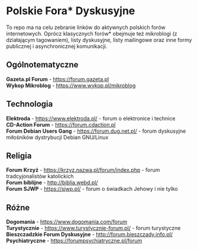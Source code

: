 # Polskie Fora* Dyskusyjne

To repo ma na celu zebranie linków do aktywnych polskich forów internetowych. Oprócz klasycznych forów* obejmuje też mikroblogi (z działającym tagowaniem), listy dyskusyjne, listy mailingowe oraz inne formy publicznej i asynchronicznej komunikacji.

## Ogólnotematyczne
**Gazeta.pl Forum** - https://forum.gazeta.pl  
**Wykop Mikroblog** - https://www.wykop.pl/mikroblog  

## Technologia
**Elektroda** - https://www.elektroda.pl/ - forum o elektronice i technice  
**CD-Action Forum** - https://forum.cdaction.pl  
**Forum Debian Users Gang** - https://forum.dug.net.pl/ - forum dyskusyjne miłośników dystrybucji Debian GNU/Linux  

## Religia
**Forum Krzyż** - https://krzyz.nazwa.pl/forum/index.php - forum tradcyjonalistów katolickich  
**Forum biblijne** - http://biblia.webd.pl/  
**Forum SJWP** - https://sjwp.pl/ - forum o świadkach Jehowy i nie tylko  

## Różne
**Dogomania** - https://www.dogomania.com/forum  
**Turystycznie** - https://www.turystycznie-forum.pl/ - forum turystyczne  
**Bieszczadzkie Forum Dyskusyjne** - http://forum.bieszczady.info.pl/  
**Psychiatryczne** - https://forumpsychiatryczne.pl/forum
